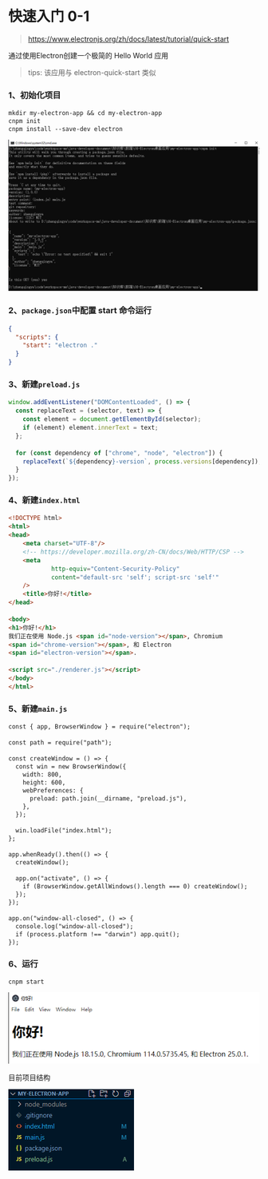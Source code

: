 # 快速入门 0-1

> https://www.electronjs.org/zh/docs/latest/tutorial/quick-start

通过使用Electron创建一个极简的 Hello World 应用

> tips: 该应用与 electron-quick-start 类似

### 1、初始化项目

```shell
mkdir my-electron-app && cd my-electron-app
cnpm init
cnpm install --save-dev electron
```

![img.png](images/my-electron-app-01.png)

### 2、`package.json`中配置 start 命令运行

```json
{
  "scripts": {
    "start": "electron ."
  }
}
```

### 3、新建`preload.js`

```js
window.addEventListener("DOMContentLoaded", () => {
  const replaceText = (selector, text) => {
    const element = document.getElementById(selector);
    if (element) element.innerText = text;
  };

  for (const dependency of ["chrome", "node", "electron"]) {
    replaceText(`${dependency}-version`, process.versions[dependency]);
  }
});
```

### 4、新建`index.html`

```html
<!DOCTYPE html>
<html>
<head>
    <meta charset="UTF-8"/>
    <!-- https://developer.mozilla.org/zh-CN/docs/Web/HTTP/CSP -->
    <meta
            http-equiv="Content-Security-Policy"
            content="default-src 'self'; script-src 'self'"
    />
    <title>你好!</title>
</head>

<body>
<h1>你好!</h1>
我们正在使用 Node.js <span id="node-version"></span>, Chromium
<span id="chrome-version"></span>, 和 Electron
<span id="electron-version"></span>.

<script src="./renderer.js"></script>
</body>
</html>
```

### 5、新建`main.js`

```
const { app, BrowserWindow } = require("electron");

const path = require("path");

const createWindow = () => {
  const win = new BrowserWindow({
    width: 800,
    height: 600,
    webPreferences: {
      preload: path.join(__dirname, "preload.js"),
    },
  });

  win.loadFile("index.html");
};

app.whenReady().then(() => {
  createWindow();

  app.on("activate", () => {
    if (BrowserWindow.getAllWindows().length === 0) createWindow();
  });
});

app.on("window-all-closed", () => {
  console.log("window-all-closed");
  if (process.platform !== "darwin") app.quit();
});
```

### 6、运行

```shell
cnpm start
```

![img.png](images/my-electron-app-02.png)

目前项目结构

![img_1.png](images/my-electron-app-03.png)
